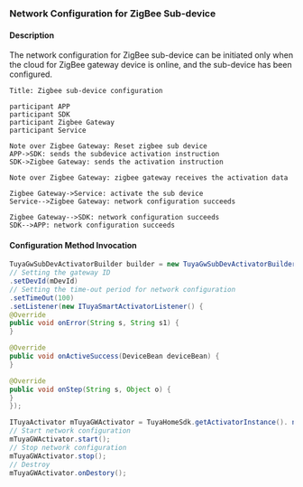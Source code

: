 ### Network Configuration for ZigBee Sub-device

#### Description

The network configuration for ZigBee sub-device can be initiated only when the cloud for ZigBee gateway device is online, and the sub-device has been configured.

```sequence
Title: Zigbee sub-device configuration

participant APP
participant SDK
participant Zigbee Gateway
participant Service

Note over Zigbee Gateway: Reset zigbee sub device
APP->SDK: sends the subdevice activation instruction
SDK->Zigbee Gateway: sends the activation instruction

Note over Zigbee Gateway: zigbee gateway receives the activation data

Zigbee Gateway->Service: activate the sub device
Service-->Zigbee Gateway: network configuration succeeds

Zigbee Gateway-->SDK: network configuration succeeds
SDK-->APP: network configuration succeeds

```

#### Configuration Method Invocation

```java
TuyaGwSubDevActivatorBuilder builder = new TuyaGwSubDevActivatorBuilder()
// Setting the gateway ID
.setDevId(mDevId)
// Setting the time-out period for network configuration
.setTimeOut(100)
.setListener(new ITuyaSmartActivatorListener() {
@Override
public void onError(String s, String s1) {
}

@Override
public void onActiveSuccess(DeviceBean deviceBean) {
}

@Override
public void onStep(String s, Object o) {
}
});

ITuyaActivator mTuyaGWActivator = TuyaHomeSdk.getActivatorInstance(). newGwSubDevActivator(builder);
// Start network configuration
mTuyaGWActivator.start();
// Stop network configuration
mTuyaGWActivator.stop();
// Destroy
mTuyaGWActivator.onDestory();
```
